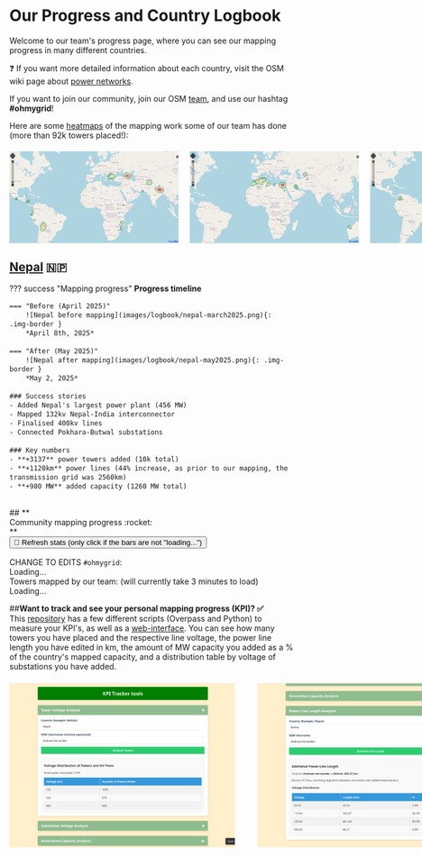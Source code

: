 <div class="page-headers">
<h1>Our Progress and Country Logbook</h1>
</div>

Welcome to our team's progress page, where you can see our mapping progress in many different countries.

:question: If you want more detailed information about each country, visit the OSM wiki page about [power networks](https://wiki.openstreetmap.org/wiki/Power_networks).

If you want to join our community, join our OSM [team](https://mapping.team/teams/1570/invitations/eec8b5f8-b212-4013-8707-96245f300fa1), and use our hashtag **#ohmygrid**!
<br>

Here are some [heatmaps](https://yosmhm.neis-one.org/) of the mapping work some of our team has done (more than 92k towers placed!):
<div style="display: flex; justify-content: space-between; gap: 20px; margin: 20px 0;">
  <img src="../images/heatmapahd.png" class="img-border" width="300">
  <img src="../images/heatmapmwi.png" class="img-border" width="300">
  <img src="../images/heatmapTA.png" class="img-border" width="300">
</div>

<!-- LOGBOOK: Add your country below the last country. Some css (in extra.css at "Hide ### from logbook") is being used to remove the ### from the table of contents so please use the same name or tell me -->

<!-- You can find country flag emojis or codes here https://www.webnots.com/copy-paste-country-flag-emoji-symbols/-->

## [**Nepal**](https://wiki.openstreetmap.org/wiki/Power_networks/Nepal) 🇳🇵 
??? success "Mapping progress"
    **Progress timeline**
    
    === "Before (April 2025)"
        ![Nepal before mapping](images/logbook/nepal-march2025.png){: .img-border }
        *April 8th, 2025*
        
    === "After (May 2025)"
        ![Nepal after mapping](images/logbook/nepal-may2025.png){: .img-border }
        *May 2, 2025*

    ### Success stories 
    - Added Nepal's largest power plant (456 MW)
    - Mapped 132kv Nepal-India interconnector
    - Finalised 400kv lines
    - Connected Pokhara-Butwal substations

    ### Key numbers 
    - **+3137** power towers added (10k total)
    - **+1120km** power lines (44% increase, as prior to our mapping, the transmission grid was 2560km)
    - **+980 MW** added capacity (1260 MW total)


<!-- End of country logbook -->
<br>
<!-- Progress Bars Section -->
## **<div class="tools-header">Community mapping progress :rocket:</div>**

<div class="progress-section"> 
   <button id="refresh-btn" style="margin-bottom:1rem;">
     🔄 Refresh stats (only click if the bars are not "loading...")
   </button>

  <div class="progress-item">
    <label>CHANGE TO EDITS <code>#ohmygrid</code>:</label>
    <div class="progress">
      <div class="progress-bar" id="cs-bar"></div>
    </div>
    <span id="cs-count">Loading…</span>
  </div>

  <div class="progress-item">
    <label>Towers mapped by our team: (will currently take 3 minutes to load)</label>
    <div class="progress">
      <div class="progress-bar" id="tower-bar"></div>
    </div>
    <span id="tower-count">Loading…</span>
  </div>
</div>

<script>
  // Function to fetch data and update the DOM/cache - ONLY TOWER COUNT
async function fetchAndUpdate() {
  console.log("Fetching fresh stats (Towers only)..."); // Debug log
  // Show loading state ONLY for towers
  // document.getElementById('cs-count').textContent = 'Loading...'; // Comment out or remove CS elements later
  document.getElementById('tower-count').textContent = 'Loading...';
  // document.getElementById('cs-bar').style.width = '0%'; // Comment out or remove CS elements later
  document.getElementById('tower-bar').style.width = '0%';

  try {
    // 1) Changesets -- COMMENTED OUT / REMOVED
    /*
    const csResp = await fetch('https://osmcha.org/api/v1/changesets/?hashtags=ohmygrid&page_size=1');
    if (!csResp.ok) throw new Error(`OSMCha fetch failed: ${csResp.statusText}`);
    const csData = await csResp.json();
    const csCount = csData.count || 0;
    */
    const csCount = 0; // Set a default value if needed, or remove cs elements entirely

    // 2) Towers
    const towerQuery = `
      [out:json][timeout:300];
      (
        node["power"="tower"](user:"Andreas Hernandez");
        node["power"="tower"](user:"Tobias Augspurger");
        node["power"="tower"](user:"Mwiche");
        node["power"="tower"](user:"davidtt92");
        node["power"="tower"](user:"relaxxe");
        node["power"="tower"](user: "Russ")(newer:"2025-03-01T00:00:00Z");
        node["power"="tower"](user: "map-dynartio")(newer:"2025-03-01T00:00:00Z");
        node["power"="tower"](user: "overflorian")(newer:"2025-03-01T00:00:00Z");
        node["power"="tower"](user: "nlehuby")(newer:"2025-03-01T00:00:00Z");
        node["power"="tower"](user: "ben10dynartio")(newer:"2025-03-01T00:00:00Z");
        node["power"="tower"](user: "InfosReseaux")(newer:"2025-03-01T00:00:00Z");


      );
      out count;
    `;
    console.log("Sending Overpass query..."); // Debug log
    const towerResp = await fetch('https://overpass-api.de/api/interpreter', {
      method: 'POST',
      // Sending the query raw in the body is usually fine for Overpass POST
      body: towerQuery.trim()
    });
    console.log("Overpass response received:", towerResp.status, towerResp.statusText); // Debug log
    if (!towerResp.ok) throw new Error(`Overpass fetch failed: ${towerResp.statusText}`);
    const towerData = await towerResp.json();
    console.log("Overpass JSON data:", towerData); // Debug log

    const towerCount = parseInt(towerData.elements[0]?.tags?.nodes?.total || towerData.elements[0]?.tags?.total || '0', 10);

    console.log("Counts fetched:", { csCount, towerCount }); // Debug log

    // 3) DOM updates (Only for towers now)
    // document.getElementById('cs-count').textContent    = csCount.toLocaleString(); // Comment out
    document.getElementById('tower-count').textContent = towerCount.toLocaleString();

    const towerGoal = 10000; // Consider making these configurable
    // document.getElementById('cs-bar').style.width    = Math.min(100, (csCount / csGoal) * 100) + '%'; // Comment out
    document.getElementById('tower-bar').style.width = Math.min(100, (towerCount / towerGoal) * 100) + '%';

    // 4) Cache in localStorage (Only tower count now)
    // Adapt the cache structure if you remove csCount permanently
    const dataToCache = { csCount: null, towerCount, timestamp: Date.now() }; // Set csCount to null or remove
    localStorage.setItem('ohmygridStats', JSON.stringify(dataToCache));
    console.log("Stats updated and cached."); // Debug log

  } catch (error) {
    console.error("Error fetching or updating stats:", error);
    // Display error message to the user
    // document.getElementById('cs-count').textContent = 'N/A'; // Update CS display
    document.getElementById('tower-count').textContent = 'Error';
  }
}

// *** IMPORTANT: Update updateProgressDisplay too ***
// You'll need to adjust the `updateProgressDisplay` function similarly
// to only handle the tower count from the cache or remove the csCount logic.

// Example adjusted updateProgressDisplay
async function updateProgressDisplay() {
  console.log("Updating progress display...");
  const cached = JSON.parse(localStorage.getItem('ohmygridStats') || 'null');
  const cacheExpiry = 60 * 60 * 1000; // 1 hour

  if (cached && cached.towerCount !== null && (Date.now() - cached.timestamp < cacheExpiry)) {
    console.log("Using cached stats for towers.");
    document.getElementById('tower-count').textContent = cached.towerCount.toLocaleString();
    const towerGoal = 10000;
    document.getElementById('tower-bar').style.width = Math.min(100, (cached.towerCount / towerGoal) * 100) + '%';
    // Handle CS display if you keep the elements
    // document.getElementById('cs-count').textContent = cached.csCount !== null ? cached.csCount.toLocaleString() : 'N/A';
    // document.getElementById('cs-bar').style.width = cached.csCount !== null ? Math.min(100, (cached.csCount / 500) * 100) + '%' : '0%';

  } else {
    console.log("Cache expired or missing, fetching fresh data.");
    await fetchAndUpdate();
  }
   // If you completely remove the CS HTML elements, you don't need to handle them here.
   // Otherwise, set a default state for CS count/bar:
   if (!cached || cached.csCount === null) {
       document.getElementById('cs-count').textContent = 'N/A';
       document.getElementById('cs-bar').style.width = '0%';
   }
}


// Keep the DOMContentLoaded wrapper and button listener as they were
document.addEventListener('DOMContentLoaded', function() {
  console.log("DOM fully loaded and parsed.");

  // Initial load
  updateProgressDisplay();

  // Wire up the refresh button
  const refreshButton = document.getElementById('refresh-btn');
  if (refreshButton) {
     refreshButton.addEventListener('click', () => {
         console.log("Refresh button clicked.");
         localStorage.removeItem('ohmygridStats'); // Clear cache on manual refresh
         fetchAndUpdate(); // Fetch and update immediately
     });
     console.log("Refresh button listener attached.");
  } else {
     console.error("Refresh button not found!");
  }
});

</script>

##**Want to track and see your personal mapping progress (KPI)? :white_check_mark:** <br>
This [repository](https://github.com/open-energy-transition/KPI-OSM/tree/main) has a few different scripts (Overpass and Python) to measure your KPI's, as well as a [web-interface](https://open-energy-transition.github.io/KPI-OSM/). You can see how many towers you have placed and the respective line voltage, the power line length you have edited in km, the amount of MW capacity you added as a % of the country's mapped capacity, and a distribution table by voltage of substations you have added. <br>
<div style="display: flex; justify-content: left; gap: 40px; margin: 20px auto; max-width: 1200px;">
  <img src="../images/kp3.png" class="img-border" width="400">
  <img src="../images/kp4.png" class="img-border" width="400">
</div>

